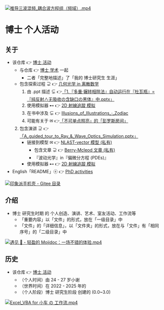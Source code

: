 [![推导三波混频_耦合波方程组（频域）.mp4](https://gitee.com/ChenZhu-Xie/PhD_activities/raw/master/img/推导三波混频_耦合波方程组（频域）.png)](https://www.bilibili.com/video/BV1U1421R7zB "推导三波混频_耦合波方程组（频域）.mp4")

# 博士 个人活动

## 关于
* 该仓库 👉 [博士 活动](https://gitee.com/ChenZhu-Xie/PhD_activities)
    * 与仓库 👉 [博士 学术](https://gitee.com/ChenZhu-Xie/PhD_academia) 一起
        * 二者「完整地描述」了「我的 博士研究生 生涯」
    * 包含探索过程 ⊋ 👉 [几何光学 in 离散数学](https://gitee.com/ChenZhu-Xie/geometric_optics_2_discrete_mathematics)
        1. 由 .ppt 描述 ⊊ 👉[「1.『多重·辗转相除法』自动运行在『杜瓦瓶』=『纯反射∧无吸收の含缺口の黑体』中.pptx」](https://github.com/ChenZhu-Xie/PhD_activities/blob/master/1__1.1__Creation_for_MySelf/1__7.1__%E5%A4%9A%E9%87%8D_%C2%B7_%E8%BE%97%E8%BD%AC%E7%9B%B8%E9%99%A4%E6%B3%95_%E8%87%AA%E5%8A%A8%E8%BF%90%E8%A1%8C%E5%9C%A8%E3%80%8C%E6%9D%9C%E7%93%A6%E7%93%B6%E3%80%8D%3D%E3%80%8C%E7%BA%AF%E5%8F%8D%E5%B0%84%E2%88%A7%E6%97%A0%E5%90%B8%E6%94%B6%E3%81%AE%E5%90%AB%E7%BC%BA%E5%8F%A3%E3%81%AE%E9%BB%91%E4%BD%93%E3%80%8D%E4%B8%AD_%E2%86%90_JavaScript__3.5_year_-_2024.1.30.pptx)
        2. 使用模拟器 ⊷ 👉 [2D 射線追蹤 模拟](https://gitee.com/ChenZhu-Xie/ray_optics__xcz)
        3. 在书中涉及 ⊊ 👉 [Illusions_of_Illustrations_·_Zodiac](https://gitee.com/ChenZhu-Xie/3_books_with_cpp/tree/master/cpp_codes_for_book2『Illusions_of_Illustrations_·_Zodiac』)
        4. 可能有关于 ✉ 👉[「不可单点照亮」的「彭罗斯房间」](https://www.bilibili.com/video/BV18p421d7NK)
    2. 包含演讲 ⊋ 👉[「A_guided_tour_to_Ray_&_Wave_Optics_Simulation.pptx」](https://gitee.com/ChenZhu-Xie/PhD_activities/blob/master/2__1.2__Creation_for_Others/3__7.1__A_guided_tour_to_Ray_%26_Wave_Optics_Simulation_%E2%86%90_JavaScript%2BPython__3.5_year_-_2023.12.9.pptx)
        * 链接到模型 ✉ 👉 [NLAST-vector 模型 (私有)](https://gitee.com/ChenZhu-Xie/NLAST_private)
            * 包含文章 ⊋ 👉 [Berry-Mcleod 文章 (私有)](https://gitee.com/ChenZhu-Xie/Berry_Mcleod_paper__private)
            * 『波动光学』in『偏微分方程 (PDEs)』
        * 使用模拟器 ⊷ 👉 [2D 射線追蹤 模拟](https://gitee.com/ChenZhu-Xie/ray_optics__xcz)
* English「README」ⓔ 👉 [PhD activities](https://github.com/ChenZhu-Xie/PhD_activities)

[![印象派手机壳 - Gitee 目录](https://gitee.com/ChenZhu-Xie/PhD_activities/raw/master/img/印象派手机壳.png)](https://gitee.com/ChenZhu-Xie/PhD_activities/tree/master/4__2.2__Art_for_Others/4__5.4__%E5%8D%B0%E8%B1%A1%E6%B4%BE%E6%89%8B%E6%9C%BA%E5%A3%B3_%E2%86%90_Imagination__2.5_year "印象派手机壳 - Gitee 目录")

## 介绍
* 博士 研究生时期 的 个人创造、演讲、艺术、室友活动、工作流等
    * 「重要内容」以「文件」的形式，放在「一级目录」中
    * 「文件」的「详细信息」，以「文件夹」的形式，放在与「文件」有「相同序号」的「二级目录」中

[![遇见 🙈 - 轻盈的 Mojidoc：一场不错的体验.mp4](https://gitee.com/ChenZhu-Xie/PhD_activities/raw/master/img/FFD.png)](https://www.bilibili.com/video/BV1yp421D7z7 "遇见 🙈 - 轻盈的 Mojidoc：一场不错的体验.mp4")

<!-- ## 实施 d
1. 演讲 ppt 含视频
    * 要播放视频，需要进入「Presentations」目录下的「子目录」中查看 ppt
2. 学业水平 含「随时间演化」的切片/断面
    * 需要进入「Total_Grades」文件夹的「子文件夹」中查看 相关文件 -->

## 历史
* 该仓库 👉 [博士 活动](https://gitee.com/ChenZhu-Xie/PhD_activities)
    * （个人时间）由 24 - 27 岁小谢
    * （世界时间）在 2022 - 2025 年的
    * （个人阶段）博士 研究生阶段 创建的 (0.0~3.0)

[![Excel_VBA for 小车 の 工作流.mp4](https://gitee.com/ChenZhu-Xie/PhD_activities/raw/master/img/Excel_VBA_for_her_WorkFlow.png)](https://www.bilibili.com/video/BV1c1421Z7K7 "Excel_VBA for 小车 の 工作流.mp4")

<!-- ## 软件架构
软件架构说明


## 安装教程

1.  xxxx
2.  xxxx
3.  xxxx

## 使用说明

1.  xxxx
2.  xxxx
3.  xxxx

## 参与贡献

1.  Fork 本仓库
2.  新建 Feat_xxx 分支
3.  提交代码
4.  新建 Pull Request


## 特技

1.  使用 Readme\_XXX.md 来支持不同的语言，例如 Readme\_en.md, Readme\_zh.md
2.  Gitee 官方博客 [blog.gitee.com](https://blog.gitee.com)
3.  你可以 [https://gitee.com/explore](https://gitee.com/explore) 这个地址来了解 Gitee 上的优秀开源项目
4.  [GVP](https://gitee.com/gvp) 全称是 Gitee 最有价值开源项目，是综合评定出的优秀开源项目
5.  Gitee 官方提供的使用手册 [https://gitee.com/help](https://gitee.com/help)
6.  Gitee 封面人物是一档用来展示 Gitee 会员风采的栏目 [https://gitee.com/gitee-stars/](https://gitee.com/gitee-stars/) -->
